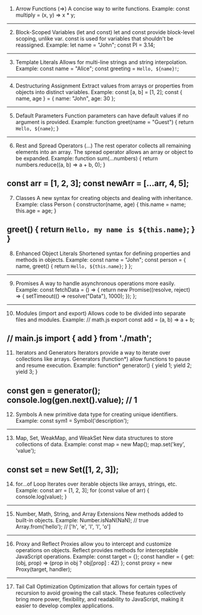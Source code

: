 1. Arrow Functions (=>)
A concise way to write functions.
Example:
const multiply = (x, y) => x * y;
-------------------------------------------------------------------------
2. Block-Scoped Variables (let and const)
let and const provide block-level scoping, unlike var.
const is used for variables that shouldn't be reassigned.
Example:
let name = "John";
const PI = 3.14;
-------------------------------------------------------------------------
3. Template Literals
Allows for multi-line strings and string interpolation.
Example:
const name = "Alice";
const greeting = `Hello, ${name}!`;
-------------------------------------------------------------------------
4. Destructuring Assignment
Extract values from arrays or properties from objects into distinct variables.
Example:
const [a, b] = [1, 2];
const { name, age } = { name: "John", age: 30 };
-------------------------------------------------------------------------
5. Default Parameters
Function parameters can have default values if no argument is provided.
Example:
function greet(name = "Guest") {
  return `Hello, ${name}`;
}
-------------------------------------------------------------------------
6. Rest and Spread Operators (...)
The rest operator collects all remaining elements into an array.
The spread operator allows an array or object to be expanded.
Example:
function sum(...numbers) {
  return numbers.reduce((a, b) => a + b, 0);
}

const arr = [1, 2, 3];
const newArr = [...arr, 4, 5];
-------------------------------------------------------------------------
7. Classes
A new syntax for creating objects and dealing with inheritance.
Example:
class Person {
  constructor(name, age) {
    this.name = name;
    this.age = age;
  }
  
  greet() {
    return `Hello, my name is ${this.name}`;
  }
}
-------------------------------------------------------------------------
8. Enhanced Object Literals
Shortened syntax for defining properties and methods in objects.
Example:
const name = "John";
const person = {
  name,
  greet() {
    return `Hello, ${this.name}`;
  }
};
-------------------------------------------------------------------------
9. Promises
A way to handle asynchronous operations more easily.
Example:
const fetchData = () => {
  return new Promise((resolve, reject) => {
    setTimeout(() => resolve("Data"), 1000);
  });
};
-------------------------------------------------------------------------
10. Modules (import and export)
Allows code to be divided into separate files and modules.
Example:
// math.js
export const add = (a, b) => a + b;

// main.js
import { add } from './math';
-------------------------------------------------------------------------
11. Iterators and Generators
Iterators provide a way to iterate over collections like arrays.
Generators (function*) allow functions to pause and resume execution.
Example:
function* generator() {
  yield 1;
  yield 2;
  yield 3;
}

const gen = generator();
console.log(gen.next().value); // 1
-------------------------------------------------------------------------
12. Symbols
A new primitive data type for creating unique identifiers.
Example:
const sym1 = Symbol('description');
-------------------------------------------------------------------------
13. Map, Set, WeakMap, and WeakSet
New data structures to store collections of data.
Example:
const map = new Map();
map.set('key', 'value');

const set = new Set([1, 2, 3]);
-------------------------------------------------------------------------
14. for...of Loop
Iterates over iterable objects like arrays, strings, etc.
Example:
const arr = [1, 2, 3];
for (const value of arr) {
  console.log(value);
}
-------------------------------------------------------------------------
15. Number, Math, String, and Array Extensions
New methods added to built-in objects.
Example:
Number.isNaN(NaN);          // true
Array.from('hello');        // ['h', 'e', 'l', 'l', 'o']
-------------------------------------------------------------------------
16. Proxy and Reflect
Proxies allow you to intercept and customize operations on objects.
Reflect provides methods for interceptable JavaScript operations.
Example:
const target = {};
const handler = {
  get: (obj, prop) => (prop in obj ? obj[prop] : 42)
};
const proxy = new Proxy(target, handler);
-------------------------------------------------------------------------
17. Tail Call Optimization
Optimization that allows for certain types of recursion to avoid growing the call stack.
These features collectively bring more power, flexibility, and readability to JavaScript, making it easier to develop complex applications.